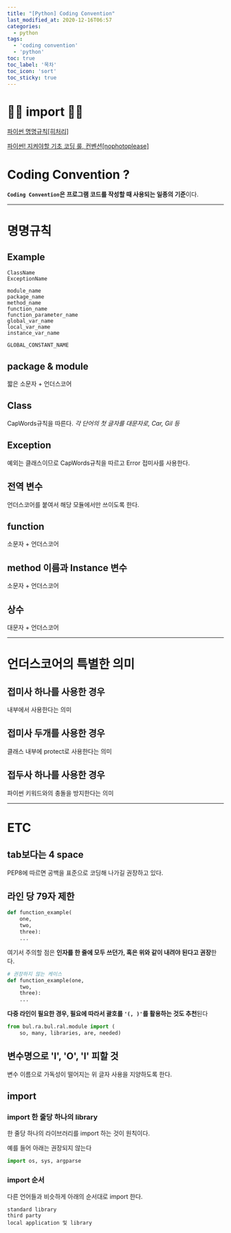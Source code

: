 ```yaml
---
title: "[Python] Coding Convention"
last_modified_at: 2020-12-16T06:57
categories: 
  - python
tags: 
  - 'coding convention' 
  - 'python'
toc: true
toc_label: '목차'
toc_icon: 'sort'
toc_sticky: true
---
```


# 🙆‍♂️ import 🙇‍♂️

[파이썬 명명규칙[히처리]](https://ruriro.tistory.com/11)

[파이썬! 지켜야할 기초 코딩 룰, 컨벤션[nophotoplease]](https://nophotoplease.tistory.com/95)

[]()

[]()

[]()

[]()

# Coding Convention ?
**`Coding Convention`은 프로그램 코드를 작성할 때 사용되는 일종의 기준**이다. 

---

# 명명규칙

## Example

```
ClassName
ExceptionName

module_name
package_name
method_name
function_name
function_parameter_name
global_var_name
local_var_name
instance_var_name

GLOBAL_CONSTANT_NAME
```


## package & module
짧은 소문자 + 언더스코어


## Class
CapWords규칙을 따른다.
_각 단어의 첫 글자를 대문자로, Car, Gil 등_


## Exception

예외는 클래스이므로 CapWords규칙을 따르고 Error 접미사를 사용한다.

## 전역 변수
언더스코어를 붙여서 해당 모듈에서만 쓰이도록 한다.

## function
소문자 + 언더스코어

## method 이름과 Instance 변수
소문자 + 언더스코어

## 상수
대문자 + 언더스코어

---

# 언더스코어의 특별한 의미

## 접미사 하나를 사용한 경우
내부에서 사용한다는 의미

## 접미사 두개를 사용한 경우
클래스 내부에 protect로 사용한다는 의미

## 접두사 하나를 사용한 경우
파이썬 키워드와의 충돌을 방지한다는 의미


---

# ETC

## tab보다는 4 space
PEP8에 따르면 공백을 표준으로 코딩해 나가길 권장하고 있다.

## 라인 당 79자 제한

```python
def function_example(
    one,
    two,
    three):
    ...
```

여기서 주의할 점은 **인자를 한 줄에 모두 쓰던가, 혹은 위와 같이 내려야 된다고 권장**한다.

```python
# 권장하지 않는 케이스
def function_example(one,
    two,
    three):
    ...
```


**다중 라인이 필요한 경우, 필요에 따라서 괄호를 `'(, )'`를 활용하는 것도 추천**된다

```python
from bul.ra.bul.ral.module import (
    so, many, libraries, are, needed)
```

## 변수명으로 'l', 'O', 'I' 피할 것
변수 이름으로 가독성이 떨어지는 위 글자 사용을 지양하도록 한다.


## import 

### import 한 줄당 하나의 library

한 줄당 하나의 라이브러리를 import 하는 것이 원칙이다.

예를 들어 아래는 권장되지 않는다

```python
import os, sys, argparse
```

### import 순서
다른 언어들과 비슷하게 아래의 순서대로 import 한다.

```
standard library
third party
local application 및 library
```

